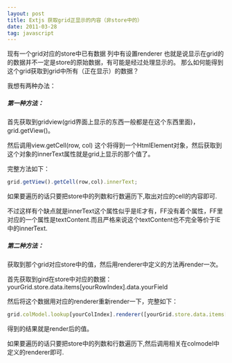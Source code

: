```yaml
---
layout: post
title: Extjs 获取grid正显示的内容（非store中的） 
date: 2011-03-28 
tag: javascript
---
```


现有一个grid对应的store中已有数据
列中有设置renderer
也就是说显示在grid的的数据并不一定是store的原始数据，有可能是经过处理显示的。
那么如何能得到这个grid获取到grid中所有（正在显示）的数据？

我想有两种办法：

##### 第一种方法： #####

首先获取到gridview(grid界面上显示的东西一般都是在这个东西里面)，grid.getView()。

然后调用view.getCell(row, col) 这个将得到一个HtmlElement对象，然后获取到这个对象的innerText属性就是grid上显示的那个值了。

完整方法如下：
``` javascript
grid.getView().getCell(row,col).innerText;
```

如果要遍历的话只要把store中的列数和行数遍历下,取出对应的cell的内容即可.

不过这样有个缺点就是innerText这个属性似乎是IE才有，FF没有着个属性，FF里对应的一个属性是textContent.而且严格来说这个textContent也不完全等价于IE中的innerText.

 

##### 第二种方法： #####

获取到那个grid对应store中的值，然后用renderer中定义的方法再render一次。

首先获取到gird在store中对应的数据：yourGrid.store.data.items[yourRowIndex].data.yourField

然后将这个数据用对应的renderer重新render一下，完整如下：
``` javascript
grid.colModel.lookup[yourColIndex].renderer([yourGrid.store.data.items[yourRowIndex].data.yourField) 
```
得到的结果就是render后的值。

如果要遍历的话只要把store中的列数和行数遍历下,然后调用相关在colmodel中定义的renderer即可.


